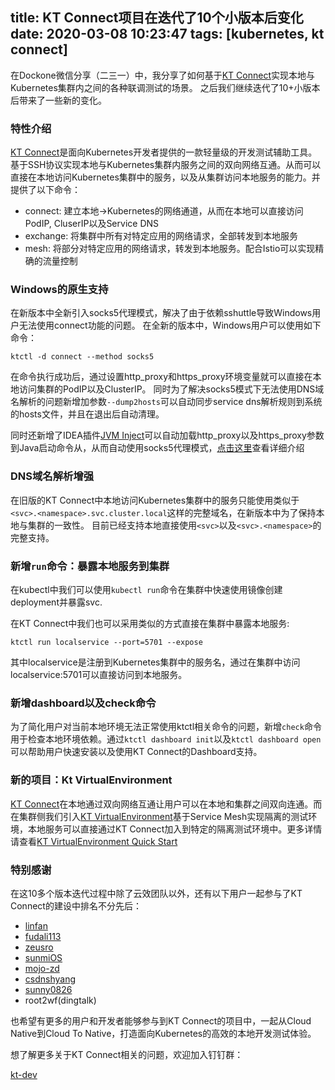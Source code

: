title: KT Connect项目在迭代了10个小版本后变化
date: 2020-03-08 10:23:47
tags: [kubernetes, kt connect]
---

在Dockone微信分享（二三一）中，我分享了如何基于[KT Connect](https://github.com/alibaba/kt-connect)实现本地与Kubernetes集群内之间的各种联调测试的场景。 之后我们继续迭代了10+小版本后带来了一些新的变化。

<!--more-->

### 特性介绍

[KT Connect](https://github.com/alibaba/kt-connect)是面向Kubernetes开发者提供的一款轻量级的开发测试辅助工具。基于SSH协议实现本地与Kubernetes集群内服务之间的双向网络互通。从而可以直接在本地访问Kubernetes集群中的服务，以及从集群访问本地服务的能力。并提供了以下命令：

* connect: 建立本地->Kubernetes的网络通道，从而在本地可以直接访问PodIP, CluserIP以及Service DNS
* exchange: 将集群中所有对特定应用的网络请求，全部转发到本地服务
* mesh: 将部分对特定应用的网络请求，转发到本地服务。配合Istio可以实现精确的流量控制

### Windows的原生支持

在新版本中全新引入socks5代理模式，解决了由于依赖sshuttle导致Windows用户无法使用connect功能的问题。 在全新的版本中，Windows用户可以使用如下命令：

```
ktctl -d connect --method socks5
```

在命令执行成功后，通过设置http_proxy和https_proxy环境变量就可以直接在本地访问集群的PodIP以及ClusterIP。 同时为了解决socks5模式下无法使用DNS域名解析的问题新增加参数`--dump2hosts`可以自动同步service dns解析规则到系统的hosts文件，并且在退出后自动清理。

同时还新增了IDEA插件[JVM Inject](https://plugins.jetbrains.com/plugin/13482-jvm-inject/versions)可以自动加载http_proxy以及https_proxy参数到Java启动命令从，从而自动使用socks5代理模式，[点击这里](https://alibaba.github.io/kt-connect/#/en-us/guide/how-to-use-in-idea)查看详细介绍

### DNS域名解析增强

在旧版的KT Connect中本地访问Kubernetes集群中的服务只能使用类似于`<svc>.<namespace>.svc.cluster.local`这样的完整域名，在新版本中为了保持本地与集群的一致性。 目前已经支持本地直接使用`<svc>`以及`<svc>.<namespace>`的完整支持。

### 新增`run`命令：暴露本地服务到集群

在kubectl中我们可以使用`kubectl run`命令在集群中快速使用镜像创建deployment并暴露svc.

在KT Connect中我们也可以采用类似的方式直接在集群中暴露本地服务:

```
ktctl run localservice --port=5701 --expose
```

其中localservice是注册到Kubernetes集群中的服务名，通过在集群中访问localservice:5701可以直接访问到本地服务。

### 新增dashboard以及check命令

为了简化用户对当前本地环境无法正常使用ktctl相关命令的问题，新增`check`命令用于检查本地环境依赖。通过`ktctl dashboard init`以及`ktctl dashboard open`可以帮助用户快速安装以及使用KT Connect的Dashboard支持。

### 新的项目：Kt VirtualEnvironment

[KT Connect](https://github.com/alibaba/kt-connect)在本地通过双向网络互通让用户可以在本地和集群之间双向连通。而在集群侧我们引入[KT VirtualEnvironment](https://github.com/alibaba/virtual-environment)基于Service Mesh实现隔离的测试环境，本地服务可以直接通过KT Connect加入到特定的隔离测试环境中。更多详情请查看[KT VirtualEnvironment Quick Start](https://alibaba.github.io/virtual-environment/#/zh-cn/ve/quickstart)

### 特别感谢

在这10多个版本迭代过程中除了云效团队以外，还有以下用户一起参与了KT Connect的建设中排名不分先后：

* [linfan](https://github.com/linfan)
* [fudali113](https://github.com/fudali113)
* [zeusro](https://github.com/zeusro)
* [sunmiOS](https://github.com/sunmiOS)
* [mojo-zd](https://github.com/mojo-zd)
* [csdnshyang](https://github.com/csdnshyang)
* [sunny0826](https://github.com/sunny0826)
* root2wf(dingtalk)

也希望有更多的用户和开发者能够参与到KT Connect的项目中，一起从Cloud Native到Cloud To Native，打造面向Kubernetes的高效的本地开发测试体验。

想了解更多关于KT Connect相关的问题，欢迎加入钉钉群：

[kt-dev](/images/dingtalk-group-v2.png)